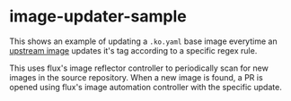 # image-updater-sample

This shows an example of updating a `.ko.yaml` base image everytime an [upstream image](https://github.com/chainguard-dev/dev-toolbox) updates it's tag according to a specific regex rule.

This uses flux's image reflector controller to periodically scan for new images in the source repository.  When a new image is found, a PR is opened using flux's image automation controller with the specific update.
